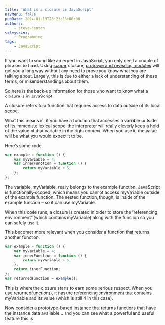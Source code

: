 ```yaml
---
title: 'What is a closure in JavaScript'
navMenu: false
pubDate: 2014-01-13T23:23:13+00:00
authors:
    - steve-fenton
categories:
    - Programming
tags:
    - JavaScript
---
```


If you want to sound like an expert in JavaScript, you only need a couple of phrases to hand. Using [scope](/blog/2011/09/a-quick-javascript-scope-lesson/), closure, [protoype and revealing modules](/blog/2013/12/javascript-prototype-vs-revealing-module-pattern/) will get you a long way without any need to prove you know what you are talking about. Largely, this is due to either a lack of understanding of these terms, or misunderstandings about them.

So here is the back-up information for those who want to know what a closure is in JavaScript.

A closure refers to a function that requires access to data outside of its local scope.

What this means is, if you have a function that accesses a variable outside of its immediate lexical scope, the interpreter will really cleverly keep a hold of the value of that variable in the right context. When you use it, the value will be what you would expect it to be.

Here’s some code.

```javascript
var example = function () {
    var myVariable = 4;
    var innerFunction = function () {
        return myVariable + 5;
    };
};
```

The variable, myVariable, really belongs to the example function. JavaScript is functionally-scoped, which means you cannot access myVariable outside of the example function. The nested function, though, is inside of the example function – so it can use myVariable.

When this code runs, a closure is created in order to store the “referencing environment” (which contains myVariable) along with the function so you can safely use it.

This becomes more relevant when you consider a function that returns another function.

```javascript
var example = function () {
    var myVariable = 4;
    var innerFunction = function () {
        return myVariable + 5;
    };
    return innerFunction;
};
var returnedFunction = example();
```

This is where the closure starts to earn some serious respect. When you use returnedFunction(), it has the referencing environment that contains myVariable and its value (which is still 4 in this case).

Now consider a prototype-based instance that returns functions that have the instance data available… and you can see what a powerful and useful feature this is.